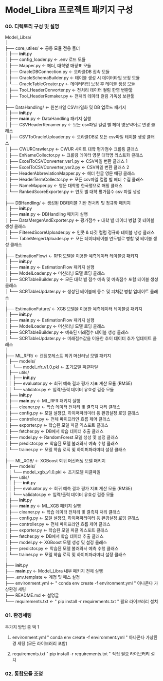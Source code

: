 # Model_Libra 프로젝트 패키지 구성

### 00. 디렉토리 구성 및 설명

Model_Libra/  
│  
├── core_utiles/ <- 공통 모듈 전용 폴더  
│   ├── __init__.py  
│   ├── config_loader.py <- .env 로드 모듈   
│   ├── Mapper.py <- 헤더, 대학명 매핑표 모듈  
│   ├── OracleDBConnection.py <- 오라클DB 접속 모듈  
│   ├── OracleSchemaBuilder.py <- 테이블 생성 시 데이터타입 보정 모듈  
│   └── OracleTableCreater.py <- 데이터타입 보정 후 테이블 생성 모듈  
│   ├── Tool_HeaderConvorter.py <- 전처리 데이터 컬럼 한영 변환툴  
│   ├── Tool_HeaderRemaker.py <- 전처리 데이터 컬럼 가독성 보완툴  
│  
├── DataHandling/ <- 원본파일 CSV파일화 및 DB 업로드 패키지  
│   ├── __init__.py  
│   ├── __main__.py <- DataHandling 패키지 실행  
│   ├── CSVHeaderRenamer.py <- 모든 csv파일 컬럼 별 헤더 영문약어로 변경 클래스  
│   ├── CSVToOracleUploader.py <- 오라클DB로 모든 csv파일 테이블 생성 클래스  
│   ├── CWURCrawler.py <- CWUR 사이트 대학 평가점수 크롤링 클래스  
│   ├── EnNameCollector.py <- 크롤링 데이터 영문 대학명 리스트화 클래스  
│   ├── ExcelToCSVConverter_ver1.py <- CSV파일 변환 클래스 1  
│   ├── ExcelToCSVConverter_ver2.py <- CSV파일 변환 클래스 2  
│   ├── HeaderAbbreviationMapper.py <- 헤더 한글 영문 매핑 클래스  
│   ├── HeaderTermCollector.py <- 모든 csv파일 컬럼 별 헤더 수집 클래스  
│   ├── NameMapper.py <- 영문 대학명 한국명으로 매핑 클래스  
│   └── RankedScoreExporter.py <- 연도 별 대학 평가점수 csv 파일 생성  
│  
├── DBHandling/ <- 생성된 DB테이블 기반 전처리 및 정규화 패키지  
│   ├── __init__.py  
│   ├── __main__.py <- DBHandling 패키지 실행  
│   ├── DataMergerAndExporter.py <- 평가점수 + 대학 별 데이터 병합 및 테이블 생성 클래스  
│   ├── FilteredScoreUploader.py <- 인풋 & 타깃 컬럼 정규화 테이블 생성 클래스  
│   └── TableMergerUploader.py <- 모든 데이터테이블 연도별로 병합 및 테이블 생성 클래스  
│  
├── EstimationFlow/ <- RFR 모델을 이용한 예측데이터 테이블링 패키지  
│   ├── __init__.py  
│   ├── __main__.py <- EstimationFlow 패키지 실행  
│   ├── ModelLoader.py <- 머신러닝 모델 로딩 클래스  
│   ├── SCRTableBuilder.py <- 모든 대학 별 점수 예측 및 예측점수 포함 테이블 생성 클래스  
│   └── SCRTableUpdater.py <- 생성된 테이블에 등수 및 피쳐값 병합 업데이트 클래스  
│  
├── EstimationFuture/ <- XGB 모델을 이용한 예측데이터 테이블링 패키지  
│   ├── __init__.py  
│   ├── __main__.py <- EstimationFlow 패키지 실행  
│   ├── ModelLoader.py <- 머신러닝 모델 로딩 클래스  
│   ├── SCRTableBuilder.py <- 예측된 미래점수 테이블 생성 클래스  
│   └── SCRTableUpdater.py <- 미래점수값을 이용한 추이 데이터 추가 업데이트 클래스  
│  
├── ML_RFR/ <- 렌덤포레스트 회귀 머신러닝 모델 패키지  
│   ├── models/  
│   │   └── model_rfr_v1.0.pkl <- 초기모델 피클파일  
│   ├── utils/   
│   │   ├── __init__.py  
│   │   ├── evaluator.py <- 회귀 예측 결과 평가 지표 계산 모듈 (RMSE)  
│   │   └── validator.py <- 입력/출력 데이터 유효성 검증 모듈  
│   ├── __init__.py  
│   ├── __main__.py <- ML_RFR 패키지 실행  
│   ├── cleaner.py <- 학습 데이터 전처리 및 결측치 처리 클래스  
│   ├── config.py <- 모델 설정값, 하이퍼파라미터 등 환경설정 로딩 클래스  
│   ├── controller.py <- 전체 파이프라인 흐름 제어 클래스  
│   ├── exporter.py <- 학습된 모델 피클 익스포트 클래스  
│   ├── fetcher.py <- DB에서 학습 데이터 추출 클래스  
│   ├── model.py <- RandomForest 모델 생성 및 설정 클래스  
│   ├── predictor.py <- 학습된 모델 불러와서 예측 수행 클래스  
│   └── trainer.py <- 모델 학습 로직 및 하이퍼파라미터 설정 클래스  
│  
├── ML_XGB/ <- XGBoost 회귀 머신러닝 모델 패키지  
│   ├── models/  
│   │   └── model_xgb_v1.0.pkl <- 초기모델 피클파일  
│   ├── utils/   
│   │   ├── __init__.py  
│   │   ├── evaluator.py <- 회귀 예측 결과 평가 지표 계산 모듈 (RMSE)  
│   │   └── validator.py <- 입력/출력 데이터 유효성 검증 모듈  
│   ├── __init__.py  
│   ├── __main__.py <- ML_XGB 패키지 실행  
│   ├── cleaner.py <- 학습 데이터 전처리 및 결측치 처리 클래스  
│   ├── config.py <- 모델 설정값, 하이퍼파라미터 등 환경설정 로딩 클래스  
│   ├── controller.py <- 전체 파이프라인 흐름 제어 클래스  
│   ├── exporter.py <- 학습된 모델 피클 익스포트 클래스  
│   ├── fetcher.py <- DB에서 학습 데이터 추출 클래스  
│   ├── model.py <- XGBoost 모델 생성 및 설정 클래스  
│   ├── predictor.py <- 학습된 모델 불러와서 예측 수행 클래스  
│   └── trainer.py <- 모델 학습 로직 및 하이퍼파라미터 설정 클래스  
│  
├── __init__.py  
├── __main__.py <- Model_Libra 내부 패키지 전체 실행  
├── .env.template <- 계정 및 패스 설정  
├── environment.yml <- " conda env create -f environment.yml " 아나콘다 가상환경 세팅  
├── README.md <- 설명글  
└── requirements.txt <- " pip install -r requirements.txt " 필요 라이브러리 설치  





### 01. 환경세팅

두가지 방법 중 택 1

1. environment.yml
" conda env create -f environment.yml " 아나콘다 가상환경 세팅 (모든 라이브러리 포함)

2. requirements.txt
" pip install -r requirements.txt "  직접 필요 라이브러리 설치


### 02. 통합모듈 조정